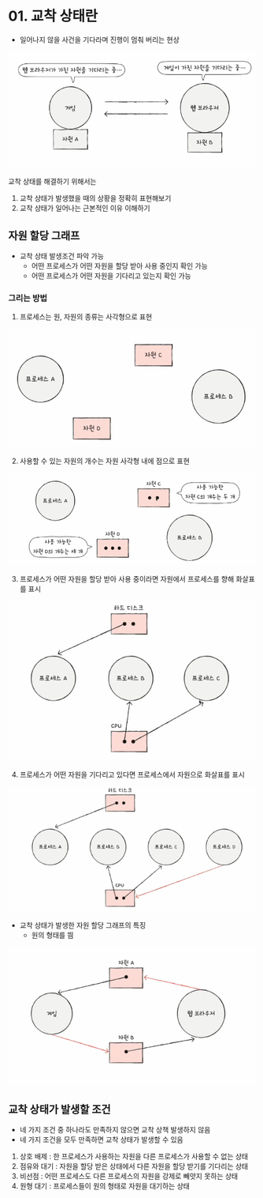 # 01. 교착 상태란
- 일어나지 않을 사건을 기다라며 진행이 멈춰 버리는 현상

![img.png](imgs/img.png)

교착 상태를 해결하기 위해서는  
1. 교착 상태가 발생했을 때의 상황을 정확히 표현해보기
2. 교착 상태가 일어나는 근본적인 이유 이해하기


## 자원 할당 그래프
- 교착 상태 발생조건 파악 가능
  - 어떤 프로세스가 어떤 자원을 할당 받아 사용 중인지 확인 가능
  - 어떤 프로세스가 어떤 자원을 기다리고 있는지 확인 가능

### 그리는 방법
1. 프로세스는 원, 자원의 종류는 사각형으로 표현

![img_1.png](imgs/img_1.png)

2. 사용할 수 있는 자원의 개수는 자원 사각형 내에 점으로 표현

![img_2.png](imgs/img_2.png)

3. 프로세스가 어떤 자원을 할당 받아 사용 중이라면 자원에서 프로세스를 향해 화살표를 표시

![img_3.png](imgs/img_3.png)

4. 프로세스가 어떤 자원을 기다리고 있다면 프로세스에서 자원으로 화살표를 표시

![img_4.png](imgs/img_4.png)


- 교착 상태가 발생한 자원 할당 그래프의 특징
  - 원의 형태를 띔

![img_5.png](imgs/img_5.png)

## 교착 상태가 발생할 조건
- 네 가지 조건 중 하나라도 만족하지 않으면 교착 상책 발생하지 않음
- 네 가지 조건을 모두 만족하면 교착 상태가 발생할 수 있음

1. 상호 배제 : 한 프로세스가 사용하는 자원을 다른 프로세스가 사용할 수 없는 상태
2. 점유와 대기 : 자원을 할당 받은 상태에서 다른 자원을 할당 받기를 기다리는 상태
3. 비선점 : 어떤 프로세스도 다른 프로세스의 자원을 강제로 빼앗지 못하는 상태
4. 원형 대기 : 프로세스들이 원의 형태로 자원을 대기하는 상태
